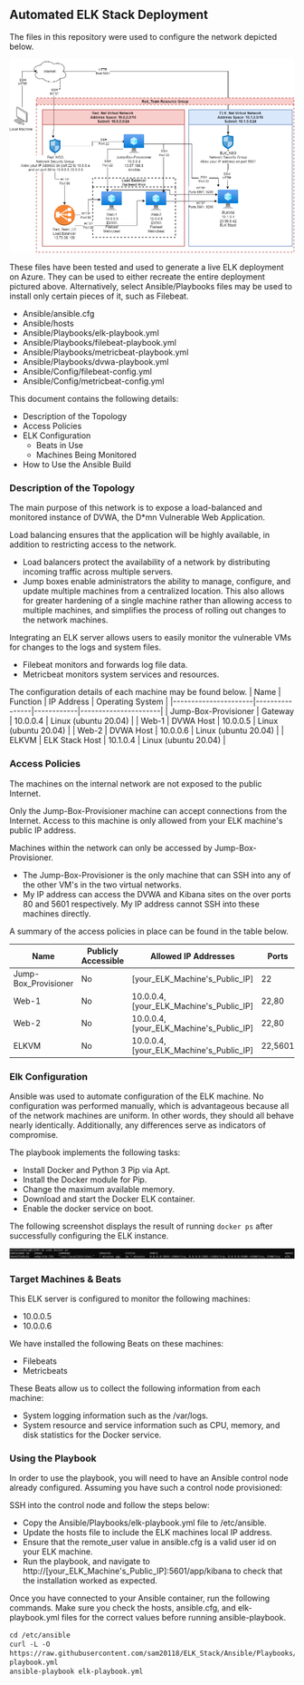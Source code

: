 ## Automated ELK Stack Deployment

The files in this repository were used to configure the network depicted below.

![Network Diagram](Diagrams/NetworkDiagram.png)

These files have been tested and used to generate a live ELK deployment on Azure. They can be used to either recreate the entire deployment pictured above. Alternatively, select Ansible/Playbooks files may be used to install only certain pieces of it, such as Filebeat.

  - Ansible/ansible.cfg
  - Ansible/hosts
  - Ansible/Playbooks/elk-playbook.yml
  - Ansible/Playbooks/filebeat-playbook.yml
  - Ansible/Playbooks/metricbeat-playbook.yml
  - Ansible/Playbooks/dvwa-playbook.yml
  - Ansible/Config/filebeat-config.yml
  - Ansible/Config/metricbeat-config.yml

This document contains the following details:
- Description of the Topology
- Access Policies
- ELK Configuration
  - Beats in Use
  - Machines Being Monitored
- How to Use the Ansible Build


### Description of the Topology

The main purpose of this network is to expose a load-balanced and monitored instance of DVWA, the D*mn Vulnerable Web Application.

Load balancing ensures that the application will be highly available, in addition to restricting access to the network.
- Load balancers protect the availability of a network by distributing incoming traffic across multiple servers. 
- Jump boxes enable administrators the ability to manage, configure, and update multiple machines from a centralized location.  This also allows for greater hardening of a single machine rather than allowing access to multiple machines, and simplifies the process of rolling out changes to the network machines.

Integrating an ELK server allows users to easily monitor the vulnerable VMs for changes to the logs and system files.
- Filebeat monitors and forwards log file data.
- Metricbeat monitors system services and resources.

The configuration details of each machine may be found below.
| Name                 | Function       | IP Address | Operating System     |
|----------------------|----------------|------------|----------------------|
| Jump-Box-Provisioner | Gateway        | 10.0.0.4   | Linux (ubuntu 20.04) |
| Web-1                | DVWA Host      | 10.0.0.5   | Linux (ubuntu 20.04) |
| Web-2                | DVWA Host      | 10.0.0.6   | Linux (ubuntu 20.04) |
| ELKVM                | ELK Stack Host | 10.1.0.4   | Linux (ubuntu 20.04) |

### Access Policies

The machines on the internal network are not exposed to the public Internet. 

Only the Jump-Box-Provisioner machine can accept connections from the Internet. Access to this machine is only allowed from your ELK machine's public IP address.

Machines within the network can only be accessed by Jump-Box-Provisioner.
- The Jump-Box-Provisioner is the only machine that can SSH into any of the other VM's in the two virtual networks.
- My IP address can access the DVWA and Kibana sites on the over ports 80 and 5601 respectively.  My IP address cannot SSH into these machines directly.

A summary of the access policies in place can be found in the table below.

| Name                 | Publicly Accessible | Allowed IP Addresses                    | Ports   |
|----------------------|---------------------|-----------------------------------------|---------|
| Jump-Box_Provisioner | No                  | [your_ELK_Machine's_Public_IP]          | 22      |
| Web-1                | No                  | 10.0.0.4,[your_ELK_Machine's_Public_IP] | 22,80   |
| Web-2                | No                  | 10.0.0.4,[your_ELK_Machine's_Public_IP] | 22,80   |
| ELKVM                | No                  | 10.0.0.4,[your_ELK_Machine's_Public_IP] | 22,5601 |

### Elk Configuration

Ansible was used to automate configuration of the ELK machine. No configuration was performed manually, which is advantageous because all of the network machines are uniform.  In other words, they should all behave nearly identically.  Additionally, any differences serve as indicators of compromise.

The playbook implements the following tasks:
- Install Docker and Python 3 Pip via Apt.
- Install the Docker module for Pip.
- Change the maximum available memory.
- Download and start the Docker ELK container.
- Enable the docker service on boot.

The following screenshot displays the result of running `docker ps` after successfully configuring the ELK instance.

![Screenshot of docker ps output](Images/Docker_PS_Output.png)

### Target Machines & Beats
This ELK server is configured to monitor the following machines:
- 10.0.0.5
- 10.0.0.6

We have installed the following Beats on these machines:
- Filebeats
- Metricbeats

These Beats allow us to collect the following information from each machine:
- System logging information such as the /var/logs.
- System resource and service information such as CPU, memory, and disk statistics for the Docker service.

### Using the Playbook
In order to use the playbook, you will need to have an Ansible control node already configured. Assuming you have such a control node provisioned: 

SSH into the control node and follow the steps below:
- Copy the Ansible/Playbooks/elk-playbook.yml file to /etc/ansible.
- Update the hosts file to include the ELK machines local IP address.
- Ensure that the remote_user value in ansible.cfg is a valid user id on your ELK machine.
- Run the playbook, and navigate to http://[your_ELK_Machine's_Public_IP]:5601/app/kibana to check that the installation worked as expected.

Once you have connected to your Ansible container, run the following commands.  Make sure you check the hosts, ansible.cfg, and elk-playbook.yml files for the correct values before running ansible-playbook.
```console
cd /etc/ansible
curl -L -O https://raw.githubusercontent.com/sam20118/ELK_Stack/Ansible/Playbooks/elk-playbook.yml
ansible-playbook elk-playbook.yml
```
